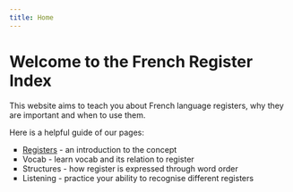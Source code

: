 ```yaml
---
title: Home
---
```


<h1>Welcome to the French Register Index</h1>
<p>This website aims to teach you about French language registers, why they are important and when to use them.</p>

<p>Here is a helpful guide of our pages:</p>
<ul style="list-style-type: square;">
<li><a href="#site.github.page2">Registers</a> - an introduction to the concept</li>
<li>Vocab - learn vocab and its relation to register</li>
<li>Structures - how register is expressed through word order</li>
<li>Listening - practice your ability to recognise different registers</li>
</ul>


